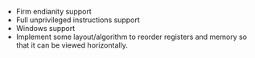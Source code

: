 * Firm endianity support
* Full unprivileged instructions support
* Windows support
* Implement some layout/algorithm to reorder registers and memory so that it can
  be viewed horizontally.

